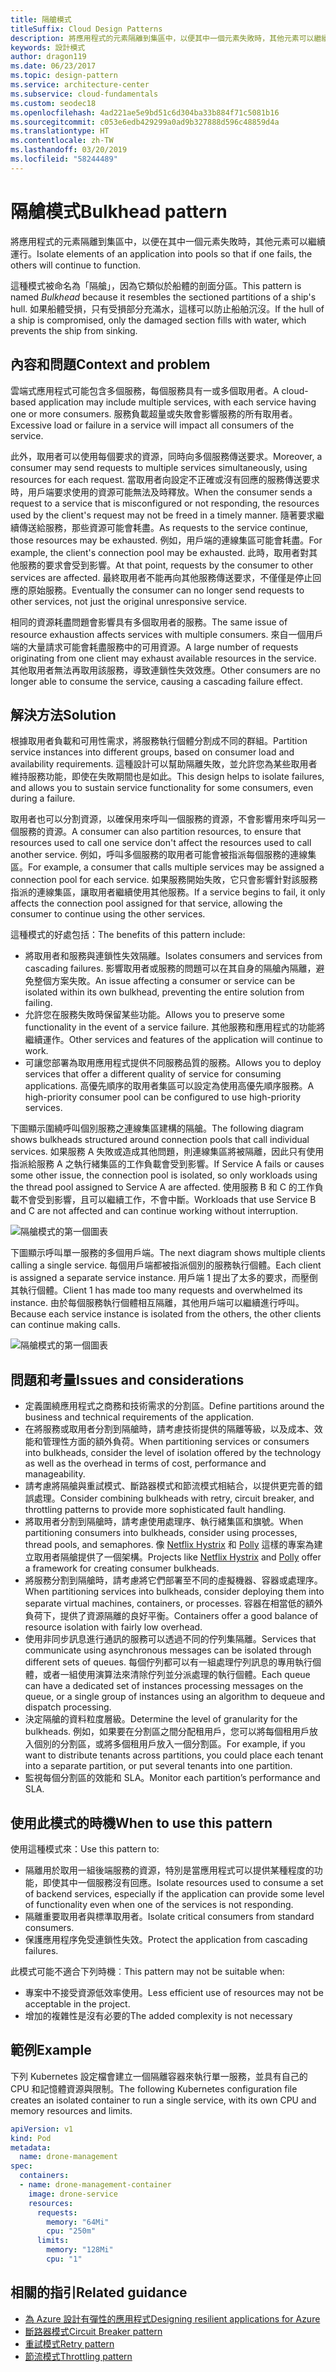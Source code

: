 ```yaml
---
title: 隔艙模式
titleSuffix: Cloud Design Patterns
description: 將應用程式的元素隔離到集區中，以便其中一個元素失敗時，其他元素可以繼續運作。
keywords: 設計模式
author: dragon119
ms.date: 06/23/2017
ms.topic: design-pattern
ms.service: architecture-center
ms.subservice: cloud-fundamentals
ms.custom: seodec18
ms.openlocfilehash: 4ad221ae5e9bd51c6d304ba33b884f71c5081b16
ms.sourcegitcommit: c053e6edb429299a0ad9b327888d596c48859d4a
ms.translationtype: HT
ms.contentlocale: zh-TW
ms.lasthandoff: 03/20/2019
ms.locfileid: "58244489"
---
```

# <a name="bulkhead-pattern"></a><span data-ttu-id="b9a16-104">隔艙模式</span><span class="sxs-lookup"><span data-stu-id="b9a16-104">Bulkhead pattern</span></span>

<span data-ttu-id="b9a16-105">將應用程式的元素隔離到集區中，以便在其中一個元素失敗時，其他元素可以繼續運行。</span><span class="sxs-lookup"><span data-stu-id="b9a16-105">Isolate elements of an application into pools so that if one fails, the others will continue to function.</span></span>

<span data-ttu-id="b9a16-106">這種模式被命名為「隔艙」，因為它類似於船體的剖面分區。</span><span class="sxs-lookup"><span data-stu-id="b9a16-106">This pattern is named *Bulkhead* because it resembles the sectioned partitions of a ship's hull.</span></span> <span data-ttu-id="b9a16-107">如果船體受損，只有受損部分充滿水，這樣可以防止船舶沉沒。</span><span class="sxs-lookup"><span data-stu-id="b9a16-107">If the hull of a ship is compromised, only the damaged section fills with water, which prevents the ship from sinking.</span></span>

## <a name="context-and-problem"></a><span data-ttu-id="b9a16-108">內容和問題</span><span class="sxs-lookup"><span data-stu-id="b9a16-108">Context and problem</span></span>

<span data-ttu-id="b9a16-109">雲端式應用程式可能包含多個服務，每個服務具有一或多個取用者。</span><span class="sxs-lookup"><span data-stu-id="b9a16-109">A cloud-based application may include multiple services, with each service having one or more consumers.</span></span> <span data-ttu-id="b9a16-110">服務負載超量或失敗會影響服務的所有取用者。</span><span class="sxs-lookup"><span data-stu-id="b9a16-110">Excessive load or failure in a service will impact all consumers of the service.</span></span>

<span data-ttu-id="b9a16-111">此外，取用者可以使用每個要求的資源，同時向多個服務傳送要求。</span><span class="sxs-lookup"><span data-stu-id="b9a16-111">Moreover, a consumer may send requests to multiple services simultaneously, using resources for each request.</span></span> <span data-ttu-id="b9a16-112">當取用者向設定不正確或沒有回應的服務傳送要求時，用戶端要求使用的資源可能無法及時釋放。</span><span class="sxs-lookup"><span data-stu-id="b9a16-112">When the consumer sends a request to a service that is misconfigured or not responding, the resources used by the client's request may not be freed in a timely manner.</span></span> <span data-ttu-id="b9a16-113">隨著要求繼續傳送給服務，那些資源可能會耗盡。</span><span class="sxs-lookup"><span data-stu-id="b9a16-113">As requests to the service continue, those resources may be exhausted.</span></span> <span data-ttu-id="b9a16-114">例如，用戶端的連線集區可能會耗盡。</span><span class="sxs-lookup"><span data-stu-id="b9a16-114">For example, the client's connection pool may be exhausted.</span></span> <span data-ttu-id="b9a16-115">此時，取用者對其他服務的要求會受到影響。</span><span class="sxs-lookup"><span data-stu-id="b9a16-115">At that point, requests by the consumer to other services are affected.</span></span> <span data-ttu-id="b9a16-116">最終取用者不能再向其他服務傳送要求，不僅僅是停止回應的原始服務。</span><span class="sxs-lookup"><span data-stu-id="b9a16-116">Eventually the consumer can no longer send requests to other services, not just the original unresponsive service.</span></span>

<span data-ttu-id="b9a16-117">相同的資源耗盡問題會影響具有多個取用者的服務。</span><span class="sxs-lookup"><span data-stu-id="b9a16-117">The same issue of resource exhaustion affects services with multiple consumers.</span></span> <span data-ttu-id="b9a16-118">來自一個用戶端的大量請求可能會耗盡服務中的可用資源。</span><span class="sxs-lookup"><span data-stu-id="b9a16-118">A large number of requests originating from one client may exhaust available resources in the service.</span></span> <span data-ttu-id="b9a16-119">其他取用者無法再取用該服務，導致連鎖性失效效應。</span><span class="sxs-lookup"><span data-stu-id="b9a16-119">Other consumers are no longer able to consume the service, causing a cascading failure effect.</span></span>

## <a name="solution"></a><span data-ttu-id="b9a16-120">解決方法</span><span class="sxs-lookup"><span data-stu-id="b9a16-120">Solution</span></span>

<span data-ttu-id="b9a16-121">根據取用者負載和可用性需求，將服務執行個體分割成不同的群組。</span><span class="sxs-lookup"><span data-stu-id="b9a16-121">Partition service instances into different groups, based on consumer load and availability requirements.</span></span> <span data-ttu-id="b9a16-122">這種設計可以幫助隔離失敗，並允許您為某些取用者維持服務功能，即使在失敗期間也是如此。</span><span class="sxs-lookup"><span data-stu-id="b9a16-122">This design helps to isolate failures, and allows you to sustain service functionality for some consumers, even during a failure.</span></span>

<span data-ttu-id="b9a16-123">取用者也可以分割資源，以確保用來呼叫一個服務的資源，不會影響用來呼叫另一個服務的資源。</span><span class="sxs-lookup"><span data-stu-id="b9a16-123">A consumer can also partition resources, to ensure that resources used to call one service don't affect the resources used to call another service.</span></span> <span data-ttu-id="b9a16-124">例如，呼叫多個服務的取用者可能會被指派每個服務的連線集區。</span><span class="sxs-lookup"><span data-stu-id="b9a16-124">For example, a consumer that calls multiple services may be assigned a connection pool for each service.</span></span> <span data-ttu-id="b9a16-125">如果服務開始失敗，它只會影響針對該服務指派的連線集區，讓取用者繼續使用其他服務。</span><span class="sxs-lookup"><span data-stu-id="b9a16-125">If a service begins to fail, it only affects the connection pool assigned for that service, allowing the consumer to continue using the other services.</span></span>

<span data-ttu-id="b9a16-126">這種模式的好處包括：</span><span class="sxs-lookup"><span data-stu-id="b9a16-126">The benefits of this pattern include:</span></span>

- <span data-ttu-id="b9a16-127">將取用者和服務與連鎖性失效隔離。</span><span class="sxs-lookup"><span data-stu-id="b9a16-127">Isolates consumers and services from cascading failures.</span></span> <span data-ttu-id="b9a16-128">影響取用者或服務的問題可以在其自身的隔艙內隔離，避免整個方案失敗。</span><span class="sxs-lookup"><span data-stu-id="b9a16-128">An issue affecting a consumer or service can be isolated within its own bulkhead, preventing the entire solution from failing.</span></span>
- <span data-ttu-id="b9a16-129">允許您在服務失敗時保留某些功能。</span><span class="sxs-lookup"><span data-stu-id="b9a16-129">Allows you to preserve some functionality in the event of a service failure.</span></span> <span data-ttu-id="b9a16-130">其他服務和應用程式的功能將繼續運作。</span><span class="sxs-lookup"><span data-stu-id="b9a16-130">Other services and features of the application will continue to work.</span></span>
- <span data-ttu-id="b9a16-131">可讓您部署為取用應用程式提供不同服務品質的服務。</span><span class="sxs-lookup"><span data-stu-id="b9a16-131">Allows you to deploy services that offer a different quality of service for consuming applications.</span></span> <span data-ttu-id="b9a16-132">高優先順序的取用者集區可以設定為使用高優先順序服務。</span><span class="sxs-lookup"><span data-stu-id="b9a16-132">A high-priority consumer pool can be configured to use high-priority services.</span></span>

<span data-ttu-id="b9a16-133">下圖顯示圍繞呼叫個別服務之連線集區建構的隔艙。</span><span class="sxs-lookup"><span data-stu-id="b9a16-133">The following diagram shows bulkheads structured around connection pools that call individual services.</span></span> <span data-ttu-id="b9a16-134">如果服務 A 失敗或造成其他問題，則連線集區將被隔離，因此只有使用指派給服務 A 之執行緒集區的工作負載會受到影響。</span><span class="sxs-lookup"><span data-stu-id="b9a16-134">If Service A fails or causes some other issue, the connection pool is isolated, so only workloads using the thread pool assigned to Service A are affected.</span></span> <span data-ttu-id="b9a16-135">使用服務 B 和 C 的工作負載不會受到影響，且可以繼續工作，不會中斷。</span><span class="sxs-lookup"><span data-stu-id="b9a16-135">Workloads that use Service B and C are not affected and can continue working without interruption.</span></span>

![隔艙模式的第一個圖表](./_images/bulkhead-1.png)

<span data-ttu-id="b9a16-137">下圖顯示呼叫單一服務的多個用戶端。</span><span class="sxs-lookup"><span data-stu-id="b9a16-137">The next diagram shows multiple clients calling a single service.</span></span> <span data-ttu-id="b9a16-138">每個用戶端都被指派個別的服務執行個體。</span><span class="sxs-lookup"><span data-stu-id="b9a16-138">Each client is assigned a separate service instance.</span></span> <span data-ttu-id="b9a16-139">用戶端 1 提出了太多的要求，而壓倒其執行個體。</span><span class="sxs-lookup"><span data-stu-id="b9a16-139">Client 1 has made too many requests and overwhelmed its instance.</span></span> <span data-ttu-id="b9a16-140">由於每個服務執行個體相互隔離，其他用戶端可以繼續進行呼叫。</span><span class="sxs-lookup"><span data-stu-id="b9a16-140">Because each service instance is isolated from the others, the other clients can continue making calls.</span></span>

![隔艙模式的第一個圖表](./_images/bulkhead-2.png)

## <a name="issues-and-considerations"></a><span data-ttu-id="b9a16-142">問題和考量</span><span class="sxs-lookup"><span data-stu-id="b9a16-142">Issues and considerations</span></span>

- <span data-ttu-id="b9a16-143">定義圍繞應用程式之商務和技術需求的分割區。</span><span class="sxs-lookup"><span data-stu-id="b9a16-143">Define partitions around the business and technical requirements of the application.</span></span>
- <span data-ttu-id="b9a16-144">在將服務或取用者分割到隔艙時，請考慮技術提供的隔離等級，以及成本、效能和管理性方面的額外負荷。</span><span class="sxs-lookup"><span data-stu-id="b9a16-144">When partitioning services or consumers into bulkheads, consider the level of isolation offered by the technology as well as the overhead in terms of cost, performance and manageability.</span></span>
- <span data-ttu-id="b9a16-145">請考慮將隔艙與重試模式、斷路器模式和節流模式相結合，以提供更完善的錯誤處理。</span><span class="sxs-lookup"><span data-stu-id="b9a16-145">Consider combining bulkheads with retry, circuit breaker, and throttling patterns to provide more sophisticated fault handling.</span></span>
- <span data-ttu-id="b9a16-146">將取用者分割到隔艙時，請考慮使用處理序、執行緒集區和旗號。</span><span class="sxs-lookup"><span data-stu-id="b9a16-146">When partitioning consumers into bulkheads, consider using processes, thread pools, and semaphores.</span></span> <span data-ttu-id="b9a16-147">像 [Netflix Hystrix][hystrix] 和 [Polly][polly] 這樣的專案為建立取用者隔艙提供了一個架構。</span><span class="sxs-lookup"><span data-stu-id="b9a16-147">Projects like [Netflix Hystrix][hystrix] and [Polly][polly] offer a framework for creating consumer bulkheads.</span></span>
- <span data-ttu-id="b9a16-148">將服務分割到隔艙時，請考慮將它們部署至不同的虛擬機器、容器或處理序。</span><span class="sxs-lookup"><span data-stu-id="b9a16-148">When partitioning services into bulkheads, consider deploying them into separate virtual machines, containers, or processes.</span></span> <span data-ttu-id="b9a16-149">容器在相當低的額外負荷下，提供了資源隔離的良好平衡。</span><span class="sxs-lookup"><span data-stu-id="b9a16-149">Containers offer a good balance of resource isolation with fairly low overhead.</span></span>
- <span data-ttu-id="b9a16-150">使用非同步訊息進行通訊的服務可以透過不同的佇列集隔離。</span><span class="sxs-lookup"><span data-stu-id="b9a16-150">Services that communicate using asynchronous messages can be isolated through different sets of queues.</span></span> <span data-ttu-id="b9a16-151">每個佇列都可以有一組處理佇列訊息的專用執行個體，或者一組使用演算法來清除佇列並分派處理的執行個體。</span><span class="sxs-lookup"><span data-stu-id="b9a16-151">Each queue can have a dedicated set of instances processing messages on the queue, or a single group of instances using an algorithm to dequeue and dispatch processing.</span></span>
- <span data-ttu-id="b9a16-152">決定隔艙的資料粒度層級。</span><span class="sxs-lookup"><span data-stu-id="b9a16-152">Determine the level of granularity for the bulkheads.</span></span> <span data-ttu-id="b9a16-153">例如，如果要在分割區之間分配租用戶，您可以將每個租用戶放入個別的分割區，或將多個租用戶放入一個分割區。</span><span class="sxs-lookup"><span data-stu-id="b9a16-153">For example, if you want to distribute tenants across partitions, you could place each tenant into a separate partition, or put several tenants into one partition.</span></span>
- <span data-ttu-id="b9a16-154">監視每個分割區的效能和 SLA。</span><span class="sxs-lookup"><span data-stu-id="b9a16-154">Monitor each partition’s performance and SLA.</span></span>

## <a name="when-to-use-this-pattern"></a><span data-ttu-id="b9a16-155">使用此模式的時機</span><span class="sxs-lookup"><span data-stu-id="b9a16-155">When to use this pattern</span></span>

<span data-ttu-id="b9a16-156">使用這種模式來：</span><span class="sxs-lookup"><span data-stu-id="b9a16-156">Use this pattern to:</span></span>

- <span data-ttu-id="b9a16-157">隔離用於取用一組後端服務的資源，特別是當應用程式可以提供某種程度的功能，即使其中一個服務沒有回應。</span><span class="sxs-lookup"><span data-stu-id="b9a16-157">Isolate resources used to consume a set of backend services, especially if the application can provide some level of functionality even when one of the services is not responding.</span></span>
- <span data-ttu-id="b9a16-158">隔離重要取用者與標準取用者。</span><span class="sxs-lookup"><span data-stu-id="b9a16-158">Isolate critical consumers from standard consumers.</span></span>
- <span data-ttu-id="b9a16-159">保護應用程序免受連鎖性失效。</span><span class="sxs-lookup"><span data-stu-id="b9a16-159">Protect the application from cascading failures.</span></span>

<span data-ttu-id="b9a16-160">此模式可能不適合下列時機︰</span><span class="sxs-lookup"><span data-stu-id="b9a16-160">This pattern may not be suitable when:</span></span>

- <span data-ttu-id="b9a16-161">專案中不接受資源低效率使用。</span><span class="sxs-lookup"><span data-stu-id="b9a16-161">Less efficient use of resources may not be acceptable in the project.</span></span>
- <span data-ttu-id="b9a16-162">增加的複雜性是沒有必要的</span><span class="sxs-lookup"><span data-stu-id="b9a16-162">The added complexity is not necessary</span></span>

## <a name="example"></a><span data-ttu-id="b9a16-163">範例</span><span class="sxs-lookup"><span data-stu-id="b9a16-163">Example</span></span>

<span data-ttu-id="b9a16-164">下列 Kubernetes 設定檔會建立一個隔離容器來執行單一服務，並具有自己的 CPU 和記憶體資源與限制。</span><span class="sxs-lookup"><span data-stu-id="b9a16-164">The following Kubernetes configuration file creates an isolated container to run a single service, with its own CPU and memory resources and limits.</span></span>

```yml
apiVersion: v1
kind: Pod
metadata:
  name: drone-management
spec:
  containers:
  - name: drone-management-container
    image: drone-service
    resources:
      requests:
        memory: "64Mi"
        cpu: "250m"
      limits:
        memory: "128Mi"
        cpu: "1"
```

## <a name="related-guidance"></a><span data-ttu-id="b9a16-165">相關的指引</span><span class="sxs-lookup"><span data-stu-id="b9a16-165">Related guidance</span></span>

- [<span data-ttu-id="b9a16-166">為 Azure 設計有彈性的應用程式</span><span class="sxs-lookup"><span data-stu-id="b9a16-166">Designing resilient applications for Azure</span></span>](../resiliency/index.md)
- [<span data-ttu-id="b9a16-167">斷路器模式</span><span class="sxs-lookup"><span data-stu-id="b9a16-167">Circuit Breaker pattern</span></span>](./circuit-breaker.md)
- [<span data-ttu-id="b9a16-168">重試模式</span><span class="sxs-lookup"><span data-stu-id="b9a16-168">Retry pattern</span></span>](./retry.md)
- [<span data-ttu-id="b9a16-169">節流模式</span><span class="sxs-lookup"><span data-stu-id="b9a16-169">Throttling pattern</span></span>](./throttling.md)

<!-- links -->

[hystrix]: https://github.com/Netflix/Hystrix
[polly]: https://github.com/App-vNext/Polly
